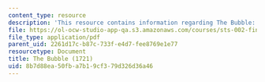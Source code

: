 ```yaml
---
content_type: resource
description: 'This resource contains information regarding The Bubble: A Poem.'
file: https://ol-ocw-studio-app-qa.s3.amazonaws.com/courses/sts-002-finance-and-society-spring-2016/8b7d88ea50fba7b19cf379d326d36a46_MITSTS_002S16_SwiftBubble.pdf
file_type: application/pdf
parent_uid: 2261d17c-b87c-733f-e4d7-fee8769e1e77
resourcetype: Document
title: The Bubble (1721)
uid: 8b7d88ea-50fb-a7b1-9cf3-79d326d36a46
---
```

